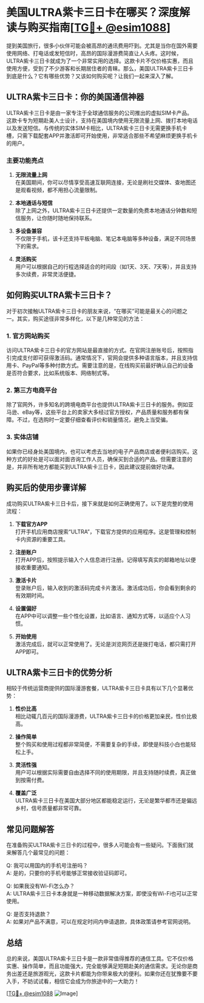 # 美国ULTRA紫卡三日卡在哪买？深度解读与购买指南[[TG💪+ @esim1088](https://t.me/s/esim1088)]

提到美国旅行，很多小伙伴可能会被高昂的通讯费用吓到。尤其是当你在国外需要使用网络、打电话或发短信时，高昂的国际漫游费简直让人头疼。这时候，ULTRA紫卡三日卡就成为了一个非常实用的选择。这款卡片不仅价格实惠，而且使用方便，受到了不少游客和长期居住者的青睐。那么，美国ULTRA紫卡三日卡到底是什么？它有哪些优势？又该如何购买呢？让我们一起来深入了解。

## ULTRA紫卡三日卡：你的美国通信神器

ULTRA紫卡三日卡是由一家专注于全球通信服务的公司推出的虚拟SIM卡产品。这款卡专为短期赴美人士设计，支持在美国境内使用无限流量上网、拨打本地电话以及发送短信。与传统的实体SIM卡相比，ULTRA紫卡三日卡无需更换手机卡槽，只需下载配套APP并激活即可开始使用，非常适合那些不希望麻烦更换手机卡的用户。

### 主要功能亮点

1. **无限流量上网**  
   在美国期间，你可以尽情享受高速互联网连接，无论是刷社交媒体、查地图还是观看视频，都不用担心流量限制。

2. **本地通话与短信**  
   除了上网之外，ULTRA紫卡三日卡还提供一定数量的免费本地通话分钟数和短信服务，让你随时随地保持联系。

3. **多设备兼容**  
   不仅限于手机，该卡还支持平板电脑、笔记本电脑等多种设备，满足不同场景下的需求。

4. **灵活购买**  
   用户可以根据自己的行程选择适合的时间段（如1天、3天、7天等），并且支持多次续费，非常灵活便捷。

## 如何购买ULTRA紫卡三日卡？

对于初次接触ULTRA紫卡三日卡的朋友来说，“在哪买”可能是最关心的问题之一。其实，购买途径非常多样化，以下是几种常见的方法：

### 1. 官方网站购买

访问ULTRA紫卡三日卡的官方网站是最直接的方式。在官网注册账号后，按照指引完成支付即可获得激活码。通常情况下，官网会提供多种语言版本，并且支持信用卡、PayPal等多种付款方式。需要注意的是，在线购买前最好确认自己的设备是否符合要求，比如系统版本、网络制式等。

### 2. 第三方电商平台

除了官网外，许多知名的跨境电商平台也提供ULTRA紫卡三日卡的服务。例如亚马逊、eBay等，这些平台上的卖家大多经过官方授权，产品质量和服务都有保障。不过，在选购时一定要仔细查看评价和销量情况，避免上当受骗。

### 3. 实体店铺

如果你已经身处美国境内，也可以考虑去当地的电子产品商店或者便利店购买。这种方式的好处是可以面对面咨询工作人员，确保买到合适的产品。但需要注意的是，并非所有地方都能买到ULTRA紫卡三日卡，因此建议提前做好功课。

## 购买后的使用步骤详解

成功购买ULTRA紫卡三日卡后，接下来就是如何正确使用了。以下是完整的使用流程：

1. **下载官方APP**  
   打开手机应用商店搜索“ULTRA”，下载官方提供的应用程序。这是管理和控制卡内资源的重要工具。

2. **注册账户**  
   打开APP后，按照提示输入个人信息进行注册。记得填写真实的邮箱地址以便接收重要通知。

3. **激活卡片**  
   登录账户后，输入收到的激活码完成卡片激活。激活成功后，你会看到剩余的有效期时间。

4. **设置偏好**  
   在APP中可以调整一些个性化设置，比如语言、通知方式等，以适应个人习惯。

5. **开始使用**  
   激活完成后，就可以正常使用了。无论是浏览网页还是拨打电话，都只需打开APP即可。

## ULTRA紫卡三日卡的优势分析

相较于传统运营商提供的国际漫游套餐，ULTRA紫卡三日卡具有以下几个显著优势：

1. **性价比高**  
   相比动辄几百元的国际漫游费，ULTRA紫卡三日卡的价格更加亲民，性价比极高。

2. **操作简单**  
   整个购买和使用过程都非常简便，不需要复杂的手续，即使是科技小白也能轻松上手。

3. **灵活性强**  
   用户可以根据实际需要自由选择不同的使用期限，并且支持随时续费，真正做到按需付费。

4. **覆盖广泛**  
   ULTRA紫卡三日卡在美国大部分地区都能稳定运行，无论是繁华都市还是偏远乡村，信号质量都非常可靠。

## 常见问题解答

在准备购买ULTRA紫卡三日卡的过程中，很多人可能会有一些疑问。下面我们就来解答几个最常见的问题：

Q: 我可以用国内的手机号注册吗？  
A: 是的，只要你的手机号能够正常接收验证码即可。

Q: 如果我没有Wi-Fi怎么办？  
A: ULTRA紫卡三日卡本身就是一种移动数据解决方案，即使没有Wi-Fi也可以正常使用。

Q: 是否支持退款？  
A: 如果对产品不满意，可以在规定时间内申请退款，具体政策请参考官网说明。

## 总结

总的来说，美国ULTRA紫卡三日卡是一款非常值得推荐的通信工具。它不仅价格实惠、操作简单，而且功能强大，完全能够满足短期赴美的通信需求。无论你是商务出差还是旅游观光，这款卡片都能为你带来极大的便利。如果你还在犹豫要不要入手，不妨试试看，相信它会成为你旅途中的一大助力！

[[TG💪+ @esim1088](https://t.me/s/esim1088) ![Image](https://i.postimg.cc/4NQfJmqS/Snipaste-2025-05-13-00-14-12.png)]